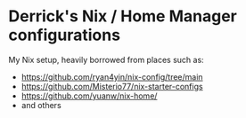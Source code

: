 # Derrick's Nix / Home Manager configurations

My Nix setup, heavily borrowed from places such as:

- https://github.com/ryan4yin/nix-config/tree/main 
- https://github.com/Misterio77/nix-starter-configs 
- https://github.com/yuanw/nix-home/
- and others
